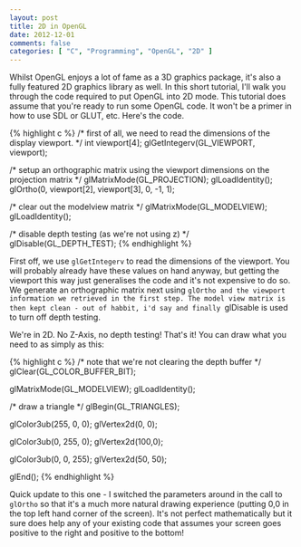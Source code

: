 ```yaml
---
layout: post
title: 2D in OpenGL
date: 2012-12-01
comments: false
categories: [ "C", "Programming", "OpenGL", "2D" ]
---
```



Whilst OpenGL enjoys a lot of fame as a 3D graphics package, it's also a fully featured 2D graphics library as well. In this short tutorial, I'll walk you through the code required to put OpenGL into 2D mode. This tutorial does assume that you're ready to run some OpenGL code. It won't be a primer in how to use SDL or GLUT, etc. Here's the code.

{% highlight c %}
/* first of all, we need to read the dimensions of the 
   display viewport. */
int viewport[4];
glGetIntegerv(GL_VIEWPORT, viewport);

/* setup an orthographic matrix using the viewport 
   dimensions on the projection matrix */
glMatrixMode(GL_PROJECTION);
glLoadIdentity();
glOrtho(0, viewport[2], viewport[3], 0, -1, 1);

/* clear out the modelview matrix */
glMatrixMode(GL_MODELVIEW);
glLoadIdentity();

/* disable depth testing (as we're not using z) */
glDisable(GL_DEPTH_TEST);
{% endhighlight %}

First off, we use `glGetIntegerv` to read the dimensions of the viewport. You will probably already have these values on hand anyway, but getting the viewport this way just generalises the code and it's not expensive to do so. We generate an orthographic matrix next using `glOrtho and the viewport information we retrieved in the first step. The model view matrix is then kept clean - out of habbit, i'd say and finally `glDisable is used to turn off depth testing.

We're in 2D. No Z-Axis, no depth testing! That's it! You can draw what you need to as simply as this:

{% highlight c %}
/* note that we're not clearing the depth buffer */
glClear(GL_COLOR_BUFFER_BIT);

glMatrixMode(GL_MODELVIEW);
glLoadIdentity();

/* draw a triangle */
glBegin(GL_TRIANGLES);

glColor3ub(255, 0, 0);
glVertex2d(0, 0);

glColor3ub(0, 255, 0);
glVertex2d(100,0);

glColor3ub(0, 0, 255);
glVertex2d(50, 50);

glEnd();
{% endhighlight %}

Quick update to this one - I switched the parameters around in the call to `glOrtho` so that it's a much more natural drawing experience (putting 0,0 in the top left hand corner of the screen). It's not perfect mathematically but it sure does help any of your existing code that assumes your screen goes positive to the right and positive to the bottom!

